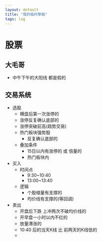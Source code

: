 ```yaml
---
layout: default
title: "我的临时草稿"
tags: log
---
```



# 股票
## 大毛哥
- 中午下午的大阳线 都是假的


## 交易系统
- 选股
  - 横盘后第一次涨停的 
  - 涨停反复确认底部的
  - 涨停突破前高(趋势交易)
  - 热门板块强势股
    - 反复确认底部的
  - 叠加条件
    - 15日以内有涨停的 或 倍量的
    - 热门板块内
- 买入
  - 时间点  
    - 9:30~10:40
    - 13:00~13:40
  - 逻辑
    - 个股缩量有支撑的
    - 均价线有支撑的(等回调)
- 卖出
  - 开盘后下跌 上冲两次不破均价线的 
  - 开早盘一小时以内不红的
  - 放量滞涨的
  - 10:40 后的当天K线 比 前两天的K线低的
  - 